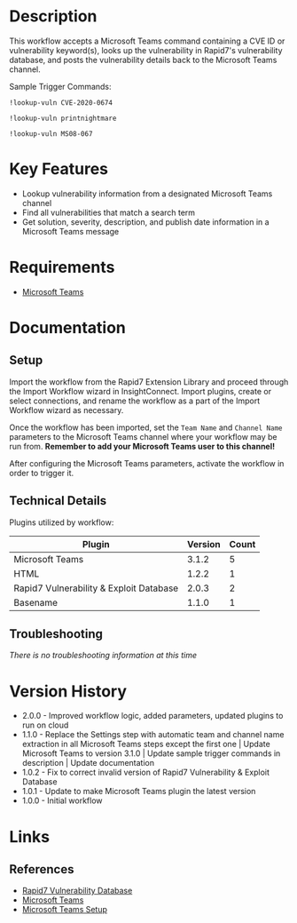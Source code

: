 # Description

This workflow accepts a Microsoft Teams command containing a CVE ID or vulnerability keyword(s), looks up the vulnerability in Rapid7's vulnerability database, and posts the vulnerability details back to the Microsoft Teams channel.

Sample Trigger Commands:

`!lookup-vuln CVE-2020-0674`

`!lookup-vuln printnightmare`

`!lookup-vuln MS08-067`


# Key Features

* Lookup vulnerability information from a designated Microsoft Teams channel
* Find all vulnerabilities that match a search term
* Get solution, severity, description, and publish date information in a Microsoft Teams message

# Requirements

* [Microsoft Teams](https://insightconnect.help.rapid7.com/docs/microsoft-teams)

# Documentation

## Setup

Import the workflow from the Rapid7 Extension Library and proceed through the Import Workflow wizard in InsightConnect. Import plugins, create or select connections, and rename the workflow as a part of the Import Workflow wizard as necessary.

Once the workflow has been imported, set the `Team Name` and `Channel Name` parameters to the Microsoft Teams channel where your workflow may be run from. **Remember to add your Microsoft Teams user to this channel!**

After configuring the Microsoft Teams parameters, activate the workflow in order to trigger it.

## Technical Details

Plugins utilized by workflow:

|Plugin|Version|Count|
|----|----|--------|
|Microsoft Teams|3.1.2|5|
|HTML|1.2.2|1|
|Rapid7 Vulnerability & Exploit Database|2.0.3|2|
|Basename|1.1.0|1|

## Troubleshooting

_There is no troubleshooting information at this time_

# Version History

* 2.0.0 - Improved workflow logic, added parameters, updated plugins to run on cloud
* 1.1.0 - Replace the Settings step with automatic team and channel name extraction in all Microsoft Teams steps except the first one | Update Microsoft Teams to version 3.1.0 | Update sample trigger commands in description | Update documentation
* 1.0.2 - Fix to correct invalid version of Rapid7 Vulnerability & Exploit Database
* 1.0.1 - Update to make Microsoft Teams plugin the latest version
* 1.0.0 - Initial workflow

# Links

## References

* [Rapid7 Vulnerability Database](https://www.rapid7.com/db)
* [Microsoft Teams](https://teams.microsoft.com)
* [Microsoft Teams Setup](https://insightconnect.help.rapid7.com/docs/microsoft-teams)
